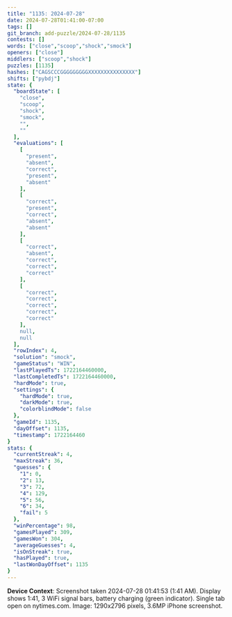 ```yaml
---
title: "1135: 2024-07-28"
date: 2024-07-28T01:41:00-07:00
tags: []
git_branch: add-puzzle/2024-07-28/1135
contests: []
words: ["close","scoop","shock","smock"]
openers: ["close"]
middlers: ["scoop","shock"]
puzzles: [1135]
hashes: ["CAGSCCCGGGGGGGGGXXXXXXXXXXXXXXX"]
shifts: ["pybdj"]
state: {
  "boardState": [
    "close",
    "scoop",
    "shock",
    "smock",
    "",
    ""
  ],
  "evaluations": [
    [
      "present",
      "absent",
      "correct",
      "present",
      "absent"
    ],
    [
      "correct",
      "present",
      "correct",
      "absent",
      "absent"
    ],
    [
      "correct",
      "absent",
      "correct",
      "correct",
      "correct"
    ],
    [
      "correct",
      "correct",
      "correct",
      "correct",
      "correct"
    ],
    null,
    null
  ],
  "rowIndex": 4,
  "solution": "smock",
  "gameStatus": "WIN",
  "lastPlayedTs": 1722164460000,
  "lastCompletedTs": 1722164460000,
  "hardMode": true,
  "settings": {
    "hardMode": true,
    "darkMode": true,
    "colorblindMode": false
  },
  "gameId": 1135,
  "dayOffset": 1135,
  "timestamp": 1722164460
}
stats: {
  "currentStreak": 4,
  "maxStreak": 36,
  "guesses": {
    "1": 0,
    "2": 13,
    "3": 72,
    "4": 129,
    "5": 56,
    "6": 34,
    "fail": 5
  },
  "winPercentage": 98,
  "gamesPlayed": 309,
  "gamesWon": 304,
  "averageGuesses": 4,
  "isOnStreak": true,
  "hasPlayed": true,
  "lastWonDayOffset": 1135
}
---
```

<!-- more -->

**Device Context**: Screenshot taken 2024-07-28 01:41:53 (1:41 AM). Display shows 1:41, 3 WiFi signal bars, battery charging (green indicator). Single tab open on nytimes.com. Image: 1290x2796 pixels, 3.6MP iPhone screenshot.